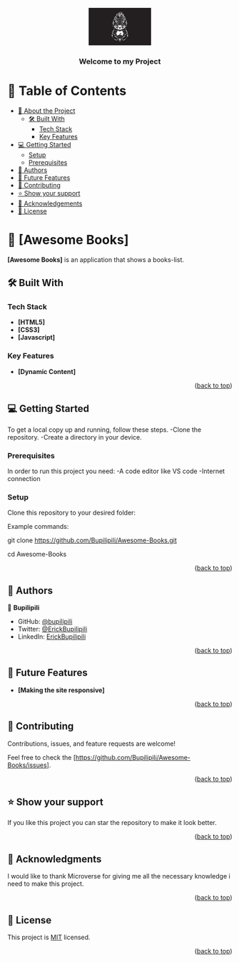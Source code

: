 <a name="readme-top"></a>

<div align="center">
  <img src="./features/images/logo.png" alt="logo" width="140"  height="auto" />
  <br/>

  <h3><b>Welcome to my Project</b></h3>

</div>

# 📗 Table of Contents

- [📖 About the Project](#about-project)
  - [🛠 Built With](#built-with)
    - [Tech Stack](#tech-stack)
    - [Key Features](#key-features)
- [💻 Getting Started](#getting-started)
  - [Setup](#setup)
  - [Prerequisites](#prerequisites)
- [👥 Authors](#authors)
- [🔭 Future Features](#future-features)
- [🤝 Contributing](#contributing)
- [⭐️ Show your support](#support)
- [🙏 Acknowledgements](#acknowledgements)
- [📝 License](#license)



# 📖 [Awesome Books] <a name="about-project"></a>

**[Awesome Books]** is an application that shows a books-list. 

## 🛠 Built With <a name="built-with"></a>

### Tech Stack <a name="tech-stack"></a>
 
- **[HTML5]**
- **[CSS3]**
- **[Javascript]**

### Key Features <a name="key-features"></a>

- **[Dynamic Content]**

<p align="right">(<a href="#readme-top">back to top</a>)</p>

## 💻 Getting Started <a name="getting-started"></a>

To get a local copy up and running, follow these steps.
-Clone the repository.
-Create a directory in your device.

### Prerequisites

In order to run this project you need:
-A code editor like VS code
-Internet connection

### Setup

Clone this repository to your desired folder:

Example commands:

  git clone https://github.com/Bupilipili/Awesome-Books.git
 
  cd Awesome-Books

<p align="right">(<a href="#readme-top">back to top</a>)</p>

## 👥 Authors <a name="authors"></a>

👤 **Bupilipili**

- GitHub: [@bupilipili](https://github.com/bupilipili)
- Twitter: [@ErickBupilipili](https://twitter.com/ErickBupilpili)
- LinkedIn: [ErickBupilipili](https://linkedin.com/in/ErickBupilipili)

<p align="right">(<a href="#readme-top">back to top</a>)</p>

## 🔭 Future Features <a name="future-features"></a>

- **[Making the site responsive]**

<p align="right">(<a href="#readme-top">back to top</a>)</p>


## 🤝 Contributing <a name="contributing"></a>

Contributions, issues, and feature requests are welcome!

Feel free to check the [https://github.com/Bupilipili/Awesome-Books/issues].

<p align="right">(<a href="#readme-top">back to top</a>)</p>


## ⭐️ Show your support <a name="support"></a>

If you like this project you can star the repository to make it look better.

<p align="right">(<a href="#readme-top">back to top</a>)</p>


## 🙏 Acknowledgments <a name="acknowledgements"></a>

I would like to thank Microverse for giving me all the necessary knowledge i need to make this project.


<p align="right">(<a href="#readme-top">back to top</a>)</p>


## 📝 License <a name="license"></a>

This project is [MIT](./MIT.md) licensed.

<p align="right">(<a href="#readme-top">back to top</a>)</p>

 
